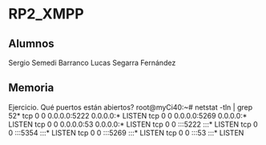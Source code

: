 # RP2_XMPP

## Alumnos

Sergio Semedi Barranco
Lucas Segarra Fernández

## Memoria

Ejercicio.
Qué puertos están abiertos?
root@myCi40:~# netstat -tln | grep 52*
tcp        0      0 0.0.0.0:5222            0.0.0.0:*               LISTEN
tcp        0      0 0.0.0.0:5269            0.0.0.0:*               LISTEN
tcp        0      0 0.0.0.0:53              0.0.0.0:*               LISTEN
tcp        0      0 :::5222                 :::*                    LISTEN
tcp        0      0 :::5354                 :::*                    LISTEN
tcp        0      0 :::5269                 :::*                    LISTEN
tcp        0      0 :::53                   :::*                    LISTEN
